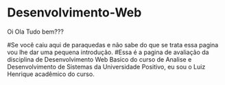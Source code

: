 
# Desenvolvimento-Web
Oi Ola Tudo bem???

#Se você caiu aqui de paraquedas e não sabe do que se trata essa pagina vou lhe dar uma pequena introdução.
#Essa é a pagina de avaliação da disciplina de Desenvolvimento Web Basico do curso de Analise e Desenvolvimento de Sistemas da Universidade Positivo,
eu sou o Luiz Henrique acadêmico do curso.

